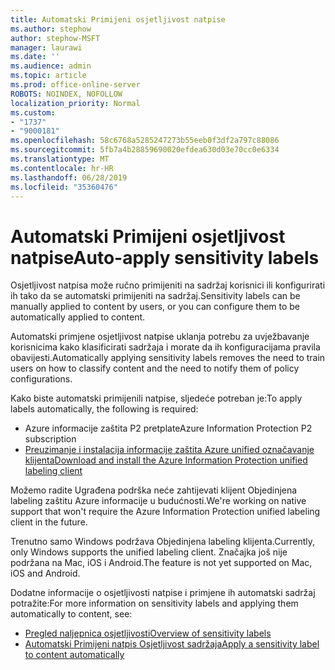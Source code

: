 ```yaml
---
title: Automatski Primijeni osjetljivost natpise
ms.author: stephow
author: stephow-MSFT
manager: laurawi
ms.date: ''
ms.audience: admin
ms.topic: article
ms.prod: office-online-server
ROBOTS: NOINDEX, NOFOLLOW
localization_priority: Normal
ms.custom:
- "1737"
- "9000181"
ms.openlocfilehash: 58c6768a5285247273b55eeb0f3df2a797c88086
ms.sourcegitcommit: 5fb7a4b28859690020efdea630d03e70cc0e6334
ms.translationtype: MT
ms.contentlocale: hr-HR
ms.lasthandoff: 06/28/2019
ms.locfileid: "35360476"
---
```

# <a name="auto-apply-sensitivity-labels"></a><span data-ttu-id="9990e-102">Automatski Primijeni osjetljivost natpise</span><span class="sxs-lookup"><span data-stu-id="9990e-102">Auto-apply sensitivity labels</span></span>

<span data-ttu-id="9990e-103">Osjetljivost natpisa može ručno primijeniti na sadržaj korisnici ili konfigurirati ih tako da se automatski primijeniti na sadržaj.</span><span class="sxs-lookup"><span data-stu-id="9990e-103">Sensitivity labels can be manually applied to content by users, or you can configure them to be automatically applied to content.</span></span>

<span data-ttu-id="9990e-104">Automatski primjene osjetljivost natpise uklanja potrebu za uvježbavanje korisnicima kako klasificirati sadržaja i morate da ih konfiguracijama pravila obavijesti.</span><span class="sxs-lookup"><span data-stu-id="9990e-104">Automatically applying sensitivity labels removes the need to train users on how to classify content and the need to notify them of policy configurations.</span></span>

<span data-ttu-id="9990e-105">Kako biste automatski primijenili natpise, sljedeće potreban je:</span><span class="sxs-lookup"><span data-stu-id="9990e-105">To apply labels automatically, the following is required:</span></span>

- <span data-ttu-id="9990e-106">Azure informacije zaštita P2 pretplate</span><span class="sxs-lookup"><span data-stu-id="9990e-106">Azure Information Protection P2 subscription</span></span>
- [<span data-ttu-id="9990e-107">Preuzimanje i instalacija informacije zaštita Azure unified označavanje klijenta</span><span class="sxs-lookup"><span data-stu-id="9990e-107">Download and install the Azure Information Protection unified labeling client</span></span>](https://docs.microsoft.com/azure/information-protection/rms-client/install-unifiedlabelingclient-app)

<span data-ttu-id="9990e-108">Možemo radite Ugrađena podrška neće zahtijevati klijent Objedinjena labeling zaštitu Azure informacije u budućnosti.</span><span class="sxs-lookup"><span data-stu-id="9990e-108">We're working on native support that won't require the Azure Information Protection unified labeling client in the future.</span></span>

<span data-ttu-id="9990e-109">Trenutno samo Windows podržava Objedinjena labeling klijenta.</span><span class="sxs-lookup"><span data-stu-id="9990e-109">Currently, only Windows supports the unified labeling client.</span></span>  <span data-ttu-id="9990e-110">Značajka još nije podržana na Mac, iOS i Android.</span><span class="sxs-lookup"><span data-stu-id="9990e-110">The feature is not yet supported on Mac, iOS and Android.</span></span>

<span data-ttu-id="9990e-111">Dodatne informacije o osjetljivosti natpise i primjene ih automatski sadržaj potražite:</span><span class="sxs-lookup"><span data-stu-id="9990e-111">For more information on sensitivity labels and applying them automatically to content,  see:</span></span>

- [<span data-ttu-id="9990e-112">Pregled naljepnica osjetljivosti</span><span class="sxs-lookup"><span data-stu-id="9990e-112">Overview of sensitivity labels</span></span>](https://docs.microsoft.com/office365/securitycompliance/sensitivity-labels)
- [<span data-ttu-id="9990e-113">Automatski Primijeni natpis Osjetljivost sadržaja</span><span class="sxs-lookup"><span data-stu-id="9990e-113">Apply a sensitivity label to content automatically</span></span>](https://docs.microsoft.com/office365/securitycompliance/apply_sensitivity_label_automatically)